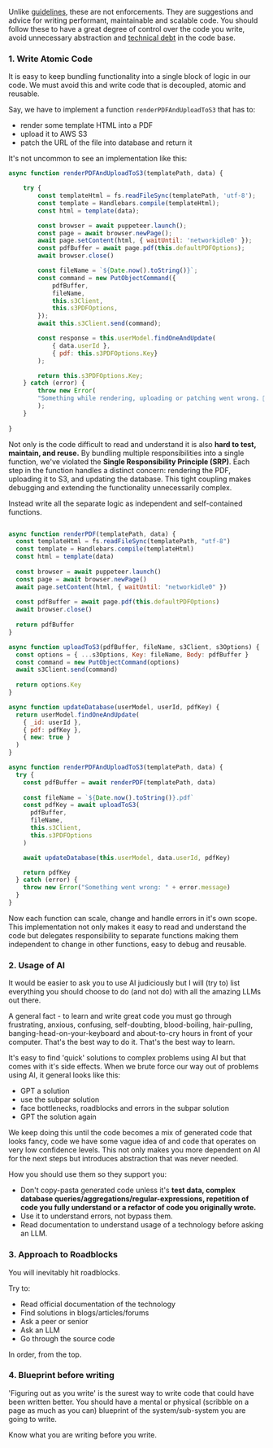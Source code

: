 Unlike [guidelines](Guidelines), these are not enforcements. They are suggestions and advice for writing performant, maintainable and scalable code. You should follow these to have a great degree of control over the code you write, avoid unnecessary abstraction and [technical debt](Glossary/Non-technical/Technical-Debt) in the code base.

### 1. Write Atomic Code

It is easy to keep bundling functionality into a single block of logic in our code. We must avoid this and write code that is decoupled, atomic and reusable.

Say, we have to implement a function `renderPDFAndUploadToS3` that has to:
-  render some template HTML into a PDF
-  upload it to AWS S3
-  patch the URL of the file into database and return it

It's not uncommon to see an implementation like this:

```javascript
async function renderPDFAndUploadToS3(templatePath, data) {

	try {
		const templateHtml = fs.readFileSync(templatePath, 'utf-8');
		const template = Handlebars.compile(templateHtml);
		const html = template(data);

		const browser = await puppeteer.launch();
		const page = await browser.newPage();
	    await page.setContent(html, { waitUntil: 'networkidle0' });
		const pdfBuffer = await page.pdf(this.defaultPDFOptions);
		await browser.close()

		const fileName = `${Date.now().toString()}`;
		const command = new PutObjectCommand({
			pdfBuffer,
		    fileName,
		    this.s3Client,
		    this.s3PDFOptions,
		});
		await this.s3Client.send(command);

		const response = this.userModel.findOneAndUpdate(
			{ data.userId }, 
			{ pdf: this.s3PDFOptions.Key}
		);

		return this.s3PDFOptions.Key;
	} catch (error) {
		throw new Error(
		"Something while rendering, uploading or patching went wrong. 🤷‍♂️"
		);
	}
	
}
```

Not only is the code difficult to read and understand it is also **hard to test, maintain, and reuse.** By bundling multiple responsibilities into a single function, we've violated the **Single Responsibility Principle (SRP)**. Each step in the function handles a distinct concern: rendering the PDF, uploading it to S3, and updating the database. This tight coupling makes debugging and extending the functionality unnecessarily complex.

Instead write all the separate logic as independent and self-contained functions.

```javascript

async function renderPDF(templatePath, data) {
  const templateHtml = fs.readFileSync(templatePath, "utf-8")
  const template = Handlebars.compile(templateHtml)
  const html = template(data)
  
  const browser = await puppeteer.launch()
  const page = await browser.newPage()
  await page.setContent(html, { waitUntil: "networkidle0" })
  
  const pdfBuffer = await page.pdf(this.defaultPDFOptions)
  await browser.close()
  
  return pdfBuffer
}

async function uploadToS3(pdfBuffer, fileName, s3Client, s3Options) {
  const options = { ...s3Options, Key: fileName, Body: pdfBuffer }
  const command = new PutObjectCommand(options)
  await s3Client.send(command)
  
  return options.Key
}

async function updateDatabase(userModel, userId, pdfKey) {
  return userModel.findOneAndUpdate(
    { _id: userId },
    { pdf: pdfKey },
    { new: true }
  )
}

async function renderPDFAndUploadToS3(templatePath, data) {
  try {
    const pdfBuffer = await renderPDF(templatePath, data)
    
    const fileName = `${Date.now().toString()}.pdf`
    const pdfKey = await uploadToS3(
      pdfBuffer,
      fileName,
      this.s3Client,
      this.s3PDFOptions
    )

    await updateDatabase(this.userModel, data.userId, pdfKey)

    return pdfKey
  } catch (error) {
    throw new Error("Something went wrong: " + error.message)
  }
}


```

Now each function can scale, change and handle errors in it's own scope. This implementation not only makes it easy to read and understand the code but delegates responsibility to separate functions making them independent to change in other functions, easy to debug and reusable.

### 2. Usage of AI

It would be easier to ask you to use AI judiciously but I will (try to) list everything you should choose to do (and not do) with all the amazing LLMs out there.

A general fact - to learn and write great code you must go through frustrating, anxious, confusing, self-doubting, blood-boiling, hair-pulling, banging-head-on-your-keyboard and about-to-cry hours in front of your computer. That's the best way to do it. That's the best way to learn.

It's easy to find 'quick' solutions to complex problems using AI but that comes with it's side effects. When we brute force our way out of problems using AI, it general looks like this: 
- GPT a solution
- use the subpar solution
- face bottlenecks, roadblocks and errors in the subpar solution
- GPT the solution again

We keep doing this until the code becomes a mix of generated code that looks fancy, code we have some vague idea of and code that operates on very low confidence levels. This not only makes you more dependent on AI for the next steps but introduces abstraction that was never needed.

How you should use them so they support you:
- Don't copy-pasta generated code unless it's **test data, complex database queries/aggregations/regular-expressions, repetition of code you fully understand or a refactor of code you originally wrote.** 
- Use it to understand errors, not bypass them. 
- Read documentation to understand usage of a technology before asking an LLM.
### 3. Approach to Roadblocks

You will inevitably hit roadblocks. 

Try to:
- Read official documentation of the technology
- Find solutions in blogs/articles/forums
- Ask a peer or senior
- Ask an LLM
- Go through the source code

In order, from the top.
### 4. Blueprint before writing

'Figuring out as you write' is the surest way to write code that could have been written better. You should have a mental or physical (scribble on a page as much as you can) blueprint of the system/sub-system you are going to write. 

Know what you are writing before you write. 

